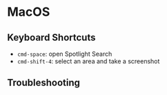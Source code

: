 # MacOS

## Keyboard Shortcuts

- `cmd-space`: open Spotlight Search
- `cmd-shift-4`: select an area and take a screenshot

## Troubleshooting
